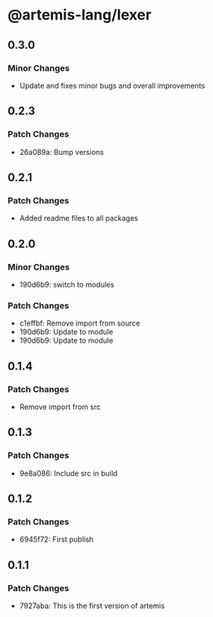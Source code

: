 # @artemis-lang/lexer

## 0.3.0

### Minor Changes

- Update and fixes minor bugs and overall improvements

## 0.2.3

### Patch Changes

- 26a089a: Bump versions

## 0.2.1

### Patch Changes

- Added readme files to all packages

## 0.2.0

### Minor Changes

- 190d6b9: switch to modules

### Patch Changes

- c1effbf: Remove import from source
- 190d6b9: Update to module
- 190d6b9: Update to module

## 0.1.4

### Patch Changes

- Remove import from src

## 0.1.3

### Patch Changes

- 9e8a086: Include src in build

## 0.1.2

### Patch Changes

- 6945f72: First publish

## 0.1.1

### Patch Changes

- 7927aba: This is the first version of artemis
